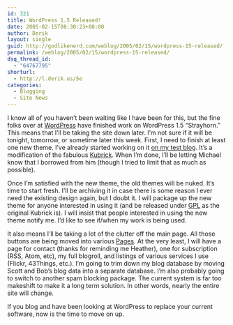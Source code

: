 ```yaml
---
id: 321
title: WordPress 1.5 Released!
date: 2005-02-15T08:30:23+00:00
author: Derik
layout: single
guid: http://godlikenerd.com/weblog/2005/02/15/wordpress-15-released/
permalink: /weblog/2005/02/15/wordpress-15-released/
dsq_thread_id:
  - "64767795"
shorturl:
  - http://l.derik.us/5e
categories:
  - Blogging
  - Site News
---
```

I know all of you haven&#8217;t been waiting like I have been for this, but the fine folks over at [WordPress](http://wordpress.org) have finished work on WordPress 1.5 &#8220;Strayhorn.&#8221; This means that I&#8217;ll be taking the site down later. I&#8217;m not sure if it will be tonight, tomorrow, or sometime later this week. First, I need to finish at least one new theme. I&#8217;ve already started working on it [on my test blog](/test/). It&#8217;s a modification of the fabulous [Kubrick](http://binarybonsai.com/kubrick/). When I&#8217;m done, I&#8217;ll be letting Michael know that I borrowed from him (though I tried to limit that as much as possible).

Once I&#8217;m satisfied with the new theme, the old themes will be nuked. It&#8217;s time to start fresh. I&#8217;ll be archiving it in case there is some reason I ever need the existing design again, but I doubt it. I will package up the new theme for anyone interested in using it (and be released under [GPL](http://www.opensource.org/licenses/gpl-license.php) as the original Kubrick is). I will insist that people interested in using the new theme notify me. I&#8217;d like to see if/when my work is being used.

It also means I&#8217;ll be taking a lot of the clutter off the main page. All those buttons are being moved into various [Pages](http://codex.wordpress.org/Pages). At the very least, I will have a page for contact (thanks for reminding me Heather), one for subscription (RSS, Atom, etc), my full blogroll, and listings of various services I use (Flickr, 43Things, etc.). I&#8217;m going to trim down my blog database by moving Scott and Bob&#8217;s blog data into a separate database. I&#8217;m also probably going to switch to another spam blocking package. The current system is far too makeshift to make it a long term solution. In other words, nearly the entire site will change.

If you blog and have been looking at WordPress to replace your current software, now is the time to move on up.